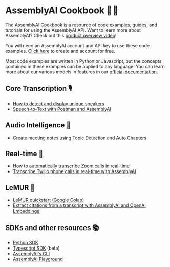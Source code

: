 # AssemblyAI Cookbook 🧑‍🍳
The AssemblyAI Cookbook is a resource of code examples, guides, and tutorials for using the AssemblyAI API. Want to learn more about AssemblyAI? Check out this [product overview video](https://youtu.be/UT1sBCuSJxE)!

You will need an AssemblyAI account and API key to use these code examples. [Click here](https://www.assemblyai.com/dashboard/signup) to create and account for free.

Most code examples are written in Python or Javascript, but the concepts contained in these examples can be applied to any language. You can learn more about our various models in features in our [official documentation](https://www.assemblyai.com/docs/).

## Core Transcription 🎙️
* [How to detect and display unique speakers](core_transcription/speaker_diarization)
* [Speech-to-Text with Postman and AssemblyAI](https://www.assemblyai.com/blog/speedy-code-free-speech-to-text-with-assemblyai-and-postman/)


## Audio Intelligence 🤖
* [Create meeting notes using Topic Detection and Auto Chapters](audio_intelligence/meeting_notes)

## Real-time 💨
* [How to automatically transcribe Zoom calls in real-time](https://www.assemblyai.com/blog/how-to-automatically-transcribe-zoom-calls/)
* [Transcribe Twilio phone calls in real-time with AssemblyAI](https://www.assemblyai.com/blog/transcribe-twilio-phone-calls-in-real-time-with-assemblyai/)

## LeMUR 🐾
* [LeMUR quickstart (Google Colab)](lemur/lemur-quickstart-python.ipynb)  
* [Extract citations from a transcript with AssemblyAI and OpenAI Embeddings](lemur/transcript-citations.ipynb)

## SDKs and other resources 📚
* [Python SDK](https://github.com/AssemblyAI/assemblyai-python-sdk)
* [Typescript SDK](https://www.npmjs.com/package/assemblyai/v/2.0.0-beta) (beta)
* [AssemblyAI's CLI](https://github.com/AssemblyAI/assemblyai-cli/)
* [AssemblyAI Playground](https://www.assemblyai.com/playground/)
